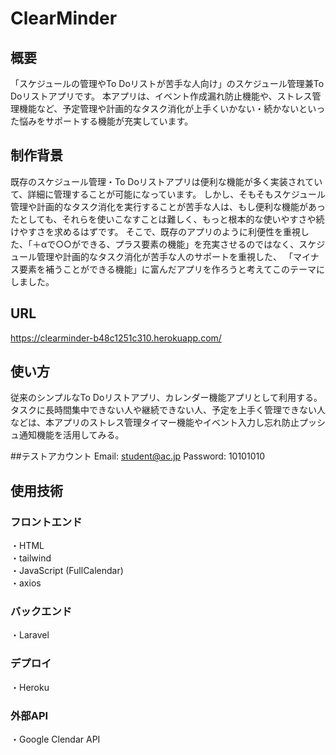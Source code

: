 # ClearMinder

## 概要

「スケジュールの管理やTo Doリストが苦手な人向け」のスケジュール管理兼To Doリストアプリです。
本アプリは、イベント作成漏れ防止機能や、ストレス管理機能など、予定管理や計画的なタスク消化が上手くいかない・続かないといった悩みをサポートする機能が充実しています。


## 制作背景

既存のスケジュール管理・To Doリストアプリは便利な機能が多く実装されていて、詳細に管理することが可能になっています。
しかし、そもそもスケジュール管理や計画的なタスク消化を実行することが苦手な人は、もし便利な機能があったとしても、それらを使いこなすことは難しく、もっと根本的な使いやすさや続けやすさを求めるはずです。
そこで、既存のアプリのように利便性を重視した、「＋αで○○ができる、プラス要素の機能」を充実させるのではなく、スケジュール管理や計画的なタスク消化が苦手な人のサポートを重視した、
「マイナス要素を補うことができる機能」に富んだアプリを作ろうと考えてこのテーマにしました。

## URL

https://clearminder-b48c1251c310.herokuapp.com/

## 使い方
従来のシンプルなTo Doリストアプリ、カレンダー機能アプリとして利用する。  
タスクに長時間集中できない人や継続できない人、予定を上手く管理できない人などは、本アプリのストレス管理タイマー機能やイベント入力し忘れ防止プッシュ通知機能を活用してみる。

##テストアカウント
Email: student@ac.jp
Password: 10101010

## 使用技術
### フロントエンド

・HTML  
・tailwind  
・JavaScript (FullCalendar)  
・axios  

### バックエンド

・Laravel

### デプロイ

・Heroku

### 外部API

・Google Clendar API
